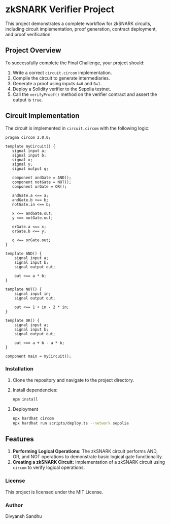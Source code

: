 # zkSNARK Verifier Project

This project demonstrates a complete workflow for zkSNARK circuits, including circuit implementation, proof generation, contract deployment, and proof verification.

## Project Overview

To successfully complete the Final Challenge, your project should:

1. Write a correct `circuit.circom` implementation.
2. Compile the circuit to generate intermediaries.
3. Generate a proof using inputs `A=0` and `B=1`.
4. Deploy a Solidity verifier to the Sepolia testnet.
5. Call the `verifyProof()` method on the verifier contract and assert the output is `true`.

## Circuit Implementation

The circuit is implemented in `circuit.circom` with the following logic:

```plaintext
pragma circom 2.0.0;

template myCircuit() {
   signal input a;
   signal input b;
   signal x;
   signal y;
   signal output q;

   component andGate = AND();
   component notGate = NOT();
   component orGate = OR();

   andGate.a <== a;
   andGate.b <== b;
   notGate.in <== b;

   x <== andGate.out;
   y <== notGate.out;

   orGate.a <== x;
   orGate.b <== y;

   q <== orGate.out;
}

template AND() {
    signal input a;
    signal input b;
    signal output out;

    out <== a * b;
}

template NOT() {
    signal input in;
    signal output out;

    out <== 1 + in - 2 * in;
}

template OR() {
    signal input a;
    signal input b;
    signal output out;

    out <== a + b - a * b;
}

component main = myCircuit();
```

### Installation

1. Clone the repository and navigate to the project directory.
2. Install dependencies:

   ```bash
   npm install
2. Deployment
   ```bash
   npx hardhat circom
   npx hardhat run scripts/deploy.ts --network sepolia

## Features

1. **Performing Logical Operations:** The zkSNARK circuit performs AND, OR, and NOT operations to demonstrate basic logical gate functionality.
2. **Creating a zkSNARK Circuit:** Implementation of a zkSNARK circuit using `circom` to verify logical operations.

### License
This project is licensed under the MIT License. 

### Author
Divyansh Sandhu